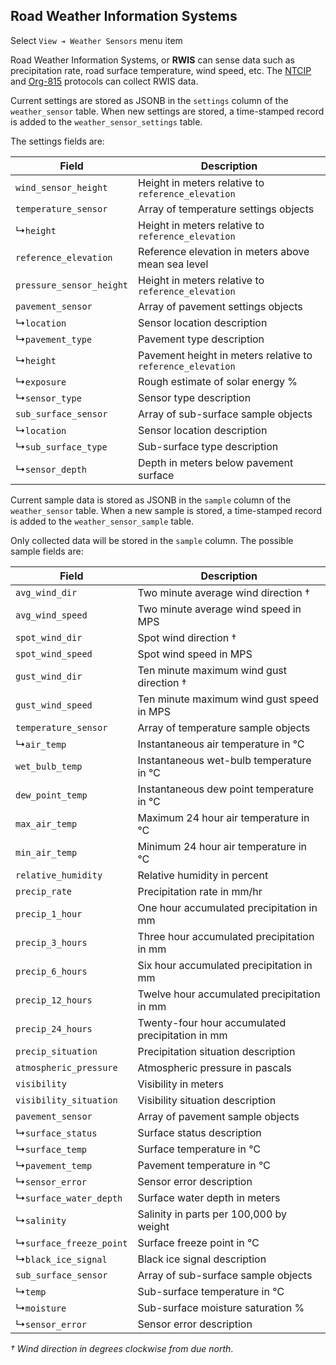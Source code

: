 ## Road Weather Information Systems

Select `View ➔ Weather Sensors` menu item

Road Weather Information Systems, or **RWIS** can sense data such as
precipitation rate, road surface temperature, wind speed, etc.  The [NTCIP]
and [Org-815] protocols can collect RWIS data.

Current settings are stored as JSONB in the `settings` column of the
`weather_sensor` table.  When new settings are stored, a time-stamped record is
added to the `weather_sensor_settings` table.

The settings fields are:

Field                    | Description
-------------------------|-------------------------------------------------------
`wind_sensor_height`     | Height in meters relative to `reference_elevation`
`temperature_sensor`     | Array of temperature settings objects
↳`height`                | Height in meters relative to `reference_elevation`
`reference_elevation`    | Reference elevation in meters above mean sea level
`pressure_sensor_height` | Height in meters relative to `reference_elevation`
`pavement_sensor`        | Array of pavement settings objects
↳`location`              | Sensor location description
↳`pavement_type`         | Pavement type description
↳`height`                | Pavement height in meters relative to `reference_elevation`
↳`exposure`              | Rough estimate of solar energy %
↳`sensor_type`           | Sensor type description
`sub_surface_sensor`     | Array of sub-surface sample objects
↳`location`              | Sensor location description
↳`sub_surface_type`      | Sub-surface type description
↳`sensor_depth`          | Depth in meters below pavement surface

Current sample data is stored as JSONB in the `sample` column of the
`weather_sensor` table.  When a new sample is stored, a time-stamped record is
added to the `weather_sensor_sample` table.

Only collected data will be stored in the `sample` column.  The possible sample
fields are:

Field                   | Description
------------------------|------------------------------------
`avg_wind_dir`          | Two minute average wind direction †
`avg_wind_speed`        | Two minute average wind speed in MPS
`spot_wind_dir`         | Spot wind direction †
`spot_wind_speed`       | Spot wind speed in MPS
`gust_wind_dir`         | Ten minute maximum wind gust direction †
`gust_wind_speed`       | Ten minute maximum wind gust speed in MPS
`temperature_sensor`    | Array of temperature sample objects
↳`air_temp`             | Instantaneous air temperature in ℃
`wet_bulb_temp`         | Instantaneous wet-bulb temperature in ℃
`dew_point_temp`        | Instantaneous dew point temperature in ℃
`max_air_temp`          | Maximum 24 hour air temperature in ℃
`min_air_temp`          | Minimum 24 hour air temperature in ℃
`relative_humidity`     | Relative humidity in percent
`precip_rate`           | Precipitation rate in mm/hr
`precip_1_hour`         | One hour accumulated precipitation in mm
`precip_3_hours`        | Three hour accumulated precipitation in mm
`precip_6_hours`        | Six hour accumulated precipitation in mm
`precip_12_hours`       | Twelve hour accumulated precipitation in mm
`precip_24_hours`       | Twenty-four hour accumulated precipitation in mm
`precip_situation`      | Precipitation situation description
`atmospheric_pressure`  | Atmospheric pressure in pascals
`visibility`            | Visibility in meters
`visibility_situation`  | Visibility situation description
`pavement_sensor`       | Array of pavement sample objects
↳`surface_status`       | Surface status description
↳`surface_temp`         | Surface temperature in ℃
↳`pavement_temp`        | Pavement temperature in ℃
↳`sensor_error`         | Sensor error description
↳`surface_water_depth`  | Surface water depth in meters
↳`salinity`             | Salinity in parts per 100,000 by weight
↳`surface_freeze_point` | Surface freeze point in ℃
↳`black_ice_signal`     | Black ice signal description
`sub_surface_sensor`    | Array of sub-surface sample objects
↳`temp`                 | Sub-surface temperature in ℃
↳`moisture`             | Sub-surface moisture saturation %
↳`sensor_error`         | Sensor error description

_† Wind direction in degrees clockwise from due north_.


[NTCIP]: admin_guide.html#ntcip
[ORG-815]: admin_guide.html#org815
